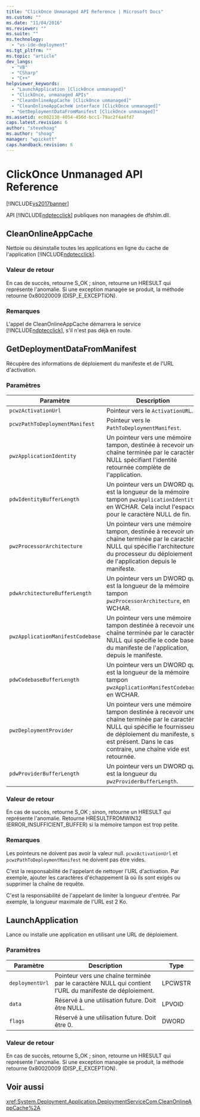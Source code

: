 ```yaml
---
title: "ClickOnce Unmanaged API Reference | Microsoft Docs"
ms.custom: ""
ms.date: "11/04/2016"
ms.reviewer: ""
ms.suite: ""
ms.technology: 
  - "vs-ide-deployment"
ms.tgt_pltfrm: ""
ms.topic: "article"
dev_langs: 
  - "VB"
  - "CSharp"
  - "C++"
helpviewer_keywords: 
  - "LaunchApplication [ClickOnce unmanaged]"
  - "ClickOnce, unmanaged APIs"
  - "CleanOnlineAppCache [ClickOnce unmanaged]"
  - "CleanOnlineAppCacheW interface [ClickOnce unmanaged]"
  - "GetDeploymentDataFromManifest [ClickOnce unmanaged]"
ms.assetid: ec002138-4054-456d-bcc1-79ac2f4a4fd7
caps.latest.revision: 6
author: "stevehoag"
ms.author: "shoag"
manager: "wpickett"
caps.handback.revision: 6
---
```

# ClickOnce Unmanaged API Reference
[!INCLUDE[vs2017banner](../code-quality/includes/vs2017banner.md)]

API [!INCLUDE[ndptecclick](../deployment/includes/ndptecclick_md.md)] publiques non managées de dfshim.dll.  
  
## CleanOnlineAppCache  
 Nettoie ou désinstalle toutes les applications en ligne du cache de l'application [!INCLUDE[ndptecclick](../deployment/includes/ndptecclick_md.md)].  
  
### Valeur de retour  
 En cas de succès, retourne S\_OK ; sinon, retourne un HRESULT qui représente l'anomalie.  Si une exception managée se produit, la méthode retourne 0x80020009 \(DISP\_E\_EXCEPTION\).  
  
### Remarques  
 L'appel de CleanOnlineAppCache démarrera le service [!INCLUDE[ndptecclick](../deployment/includes/ndptecclick_md.md)], s'il n'est pas déjà en route.  
  
## GetDeploymentDataFromManifest  
 Récupère des informations de déploiement du manifeste et de l'URL d'activation.  
  
### Paramètres  
  
|Paramètre|Description|Type|  
|---------------|-----------------|----------|  
|`pcwzActivationUrl`|Pointeur vers le `ActivationURL`.|LPCWSTR|  
|`pcwzPathToDeploymentManifest`|Pointeur vers le `PathToDeploymentManifest`.|LPCWSTR|  
|`pwzApplicationIdentity`|Un pointeur vers une mémoire tampon, destinée à recevoir une chaîne terminée par le caractère NULL spécifiant l'identité retournée complète de l'application.|LPWSTR|  
|`pdwIdentityBufferLength`|Un pointeur vers un DWORD qui est la longueur de la mémoire tampon `pwzApplicationIdentity`, en WCHAR.  Cela inclut l'espace pour le caractère NULL de fin.|LPDWORD|  
|`pwzProcessorArchitecture`|Un pointeur vers une mémoire tampon, destinée à recevoir une chaîne terminée par le caractère NULL qui spécifie l'architecture du processeur du déploiement de l'application depuis le manifeste.|LPWSTR|  
|`pdwArchitectureBufferLength`|Un pointeur vers un DWORD qui est la longueur de la mémoire tampon `pwzProcessorArchitecture`, en WCHAR.|LPDWORD|  
|`pwzApplicationManifestCodebase`|Un pointeur vers une mémoire tampon destinée à recevoir une chaîne terminée par le caractère NULL qui spécifie le code base du manifeste de l'application, depuis le manifeste.|LPWSTR|  
|`pdwCodebaseBufferLength`|Un pointeur vers un DWORD qui est la longueur de la mémoire tampon `pwzApplicationManifestCodebase`, en WCHAR.|LPDWORD|  
|`pwzDeploymentProvider`|Un pointeur vers une mémoire tampon destinée à recevoir une chaîne terminée par le caractère NULL qui spécifie le fournisseur de déploiement du manifeste, s'il est présent.  Dans le cas contraire, une chaîne vide est retournée.|LPWSTR|  
|`pdwProviderBufferLength`|Un pointeur vers un DWORD qui est la longueur du `pwzProviderBufferLength`.|LPDWORD|  
  
### Valeur de retour  
 En cas de succès, retourne S\_OK ; sinon, retourne un HRESULT qui représente l'anomalie.  Retourne HRESULTFROMWIN32 \(ERROR\_INSUFFICIENT\_BUFFER\) si la mémoire tampon est trop petite.  
  
### Remarques  
 Les pointeurs ne doivent pas avoir la valeur null.  `pcwzActivationUrl` et `pcwzPathToDeploymentManifest` ne doivent pas être vides.  
  
 C'est la responsabilité de l'appelant de nettoyer l'URL d'activation.  Par exemple, ajouter les caractères d'échappement là où ils sont exigés ou supprimer la chaîne de requête.  
  
 C'est la responsabilité de l'appelant de limiter la longueur d'entrée.  Par exemple, la longueur maximale de l'URL est 2 Ko.  
  
## LaunchApplication  
 Lance ou installe une application en utilisant une URL de déploiement.  
  
### Paramètres  
  
|Paramètre|Description|Type|  
|---------------|-----------------|----------|  
|`deploymentUrl`|Pointeur vers une chaîne terminée par le caractère NULL qui contient l'URL du manifeste de déploiement.|LPCWSTR|  
|`data`|Réservé à une utilisation future.  Doit être NULL.|LPVOID|  
|`flags`|Réservé à une utilisation future.  Doit être 0.|DWORD|  
  
### Valeur de retour  
 En cas de succès, retourne S\_OK ; sinon, retourne un HRESULT qui représente l'anomalie.  Si une exception managée se produit, la méthode retourne 0x80020009 \(DISP\_E\_EXCEPTION\).  
  
## Voir aussi  
 <xref:System.Deployment.Application.DeploymentServiceCom.CleanOnlineAppCache%2A>